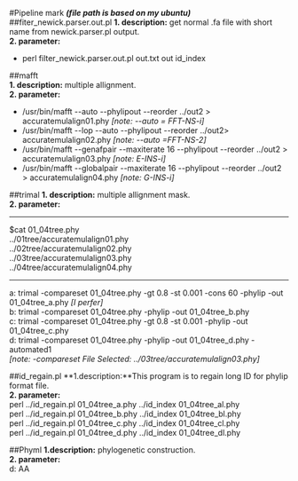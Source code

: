 #Pipeline mark
***(file path is based on my ubuntu)***
##fiter_newick.parser.out.pl
**1. description:** get normal .fa file with short name from newick.parser.pl output.     
**2. parameter:**                                                        

- perl filter_newick.parser.out.pl out.txt  out id_index 
                 
##mafft  
**1. description:**  multiple allignment.                                                            
**2. parameter:**           
                               
- /usr/bin/mafft  --auto --phylipout --reorder ../out2 > accuratemulalign01.phy *[note: --auto = FFT-NS-i]*     
- /usr/bin/mafft --lop --auto --phylipout --reorder ../out2> accuratemulalign02.phy *[note: --auto =FFT-NS-2]*
- /usr/bin/mafft  --genafpair  --maxiterate 16 --phylipout --reorder ../out2 > accuratemulalign03.phy *[note: E-INS-i]*
- /usr/bin/mafft  --globalpair --maxiterate 16 --phylipout --reorder ../out2 > accuratemulalign04.phy *[note: G-INS-i]*

##trimal
**1. description:** multiple allignment mask.  
**2. parameter:**   

***
$cat 01_04tree.phy  
../01tree/accuratemulalign01.phy   
../02tree/accuratemulalign02.phy  
../03tree/accuratemulalign03.phy  
../04tree/accuratemulalign04.phy  
***
a: trimal -compareset 01_04tree.phy -gt 0.8 -st 0.001 -cons 60 -phylip -out 01_04tree_a.phy    *[I perfer]*                     
b: trimal -compareset 01_04tree.phy -phylip -out 01_04tree_b.phy                       
c: trimal -compareset 01_04tree.phy -gt 0.8 -st 0.001  -phylip -out 01_04tree_c.phy            
d: trimal -compareset 01_04tree.phy  -phylip -out 01_04tree_d.phy -automated1       
*[note: -compareset    File Selected:	../03tree/accuratemulalign03.phy]*

##id_regain.pl
**1.description:**This program is to regain long ID for phylip format file.                    
**2. parameter:**    
 perl ../id_regain.pl 01_04tree_a.phy ../id_index 01_04tree_al.phy    
 perl ../id_regain.pl 01_04tree_b.phy ../id_index 01_04tree_bl.phy    
 perl ../id_regain.pl 01_04tree_c.phy ../id_index 01_04tree_cl.phy   
 perl ../id_regain.pl 01_04tree_d.phy ../id_index 01_04tree_dl.phy
 
##Phyml
**1.description:** phylogenetic construction.      
**2. parameter:**  
d: AA

  
 
 
           
 

 



